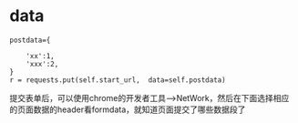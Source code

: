 # data

```text
postdata={
```

```text
    'xx':1,
    'xxx':2,
}
r = requests.put(self.start_url,  data=self.postdata)
```

提交表单后，可以使用chrome的开发者工具--&gt;NetWork，然后在下面选择相应的页面数据的header看formdata，就知道页面提交了哪些数据段了

